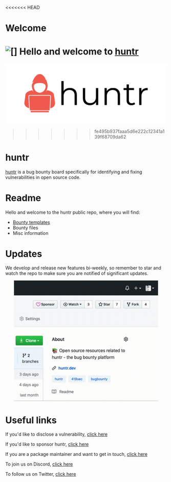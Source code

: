 <<<<<<< HEAD
# Welcome
![[]](images/huntr%20full.png)
Hello and welcome to [huntr](https://www.huntr.dev)
=======
![[huntr-full]](https://github.com/418sec/huntr/blob/staging/docs/logo.png)
>>>>>>> fe495b937faaa5d6e222c12341a139f68709da62

# huntr
[huntr](https://www.huntr.dev) is a bug bounty board specifically for identifying and fixing vulnerabilities in open source code. 

# Readme
Hello and welcome to the huntr public repo, where you will find:
- [Bounty templates](https://github.com/418sec/huntr/tree/master/bounties)
- Bounty files
- Misc information

# Updates
 
 We develop and release new features bi-weekly, so remember to star and watch the repo to make sure you are notified of significant updates.

<p align="center"> 
  <img src="https://github.com/418sec/huntr/blob/staging/docs/star-and-watch.gif" width="450" height="375" /> 
</p>

# Useful links

If you'd like to disclose a vulnerability, [click here](https://github.com/418sec/huntr/compare/master...staging?template=disclose-vulnerability.md)

If you'd like to sponsor huntr, [click here](https://www.paypal.me/418sec)

If you are a package maintainer and want to get in touch, [click here](https://www.huntr.dev/contact-us)

To join us on Discord, [click here](https://discord.gg/6wVS2dm)

To follow us on Twitter, [click here](https://twitter.com/huntrdev)
